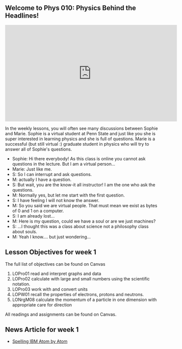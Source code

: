 Welcome to Phys 010: Physics Behind the Headlines!
--------------------------------------------------

<iframe allowfullscreen="" frameborder="0" height="315" src="https://www.youtube.com/embed/8w1psCOZ-NU" width="560"></iframe>

In the weekly lessons, you will often see many discussions between Sophie and Marie. Sophie is a virtual student at Penn State and just like you she is super interested in learning physics and she is full of questions. Marie is a successful (but still virtual :) graduate student in physics who will try to answer all of Sophie's questions.

- Sophie: Hi there everybody! As this class is online you cannot ask questions in the lecture. But I am a virtual person...
- Marie: Just like me.
- S: So I can interrupt and ask questions.
- M: actually I have a question.
- S: But wait, you are the know-it all instructor! I am the one who ask the questions.
- M: Normally yes, but let me start with the first question.
- S: I have feeling I will not know the answer.
- M: So you said we are virtual people. That must mean we exist as bytes of 0 and 1 on a computer.
- S: I am already lost...
- M: Here is my question, could we have a soul or are we just machines?
- S: ...I thought this was a class about science not a philosophy class about souls.
- M: Yeah I know.... but just wondering...


Lesson Objectives for week 1
-----------------

The full list of objectives can be found on Canvas
1. LOPro01 read and interpret graphs and data
2. LOPro02 calculate with large and small numbers using the scientific notation.
3. LOPro03 work with and convert units
4. LOPW01 recall the properties of electrons, protons and neutrons. 
5. LONrgM08 calculate the momentum of a particle in one dimension with appropriate care for direction

All readings and assignments can be found on Canvas. 

News Article for week 1
------------

- [Spelling IBM Atom by Atom](http://www.nytimes.com/1990/04/05/us/2-researchers-spell-ibm-atom-by-atom.html?pagewanted=print&src=pm)